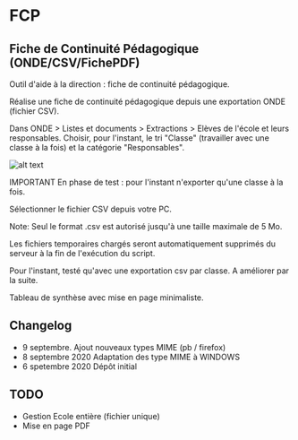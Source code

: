 # FCP

## Fiche de Continuité Pédagogique (ONDE/CSV/FichePDF)

Outil d'aide à la direction : fiche de continuité pédagogique.

Réalise une fiche de continuité pédagogique depuis une exportation ONDE (fichier CSV).

Dans ONDE > Listes et documents > Extractions > Elèves de l'école et leurs responsables.
Choisir, pour l'instant, le tri "Classe" (travailler avec une classe à la fois) et la catégorie "Responsables".

![alt text](https://cbiot.fr/site/FCP/picture.png)

IMPORTANT En phase de test : pour l'instant n'exporter qu'une classe à la fois.

Sélectionner le fichier CSV depuis votre PC.

Note: Seul le format .csv est autorisé jusqu'à une taille maximale de 5 Mo.

Les fichiers temporaires chargés seront automatiquement supprimés du serveur à la fin de l'exécution du script.

Pour l'instant, testé qu'avec une exportation csv par classe. A améliorer par la suite.

Tableau de synthèse avec mise en page minimaliste.

## Changelog
  * 9 septembre. Ajout nouveaux types MIME (pb / firefox)
  * 8 septembre 2020 Adaptation des type MIME à WINDOWS
  * 6 spetembre 2020 Dépôt initial

## TODO
  * Gestion Ecole entière (fichier unique)
  * Mise en page PDF
  
